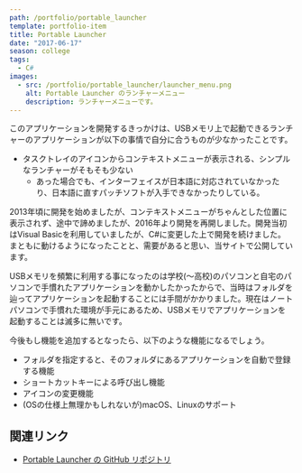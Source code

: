 ```yaml
---
path: /portfolio/portable_launcher
template: portfolio-item
title: Portable Launcher
date: "2017-06-17"
season: college
tags:
  - C#
images:
  - src: /portfolio/portable_launcher/launcher_menu.png
    alt: Portable Launcher のランチャーメニュー
    description: ランチャーメニューです。
---
```


このアプリケーションを開発するきっかけは、USBメモリ上で起動できるランチャーのアプリケーションが以下の事情で自分に合うものが少なかったことです。

- タスクトレイのアイコンからコンテキストメニューが表示される、シンプルなランチャーがそもそも少ない
    - あった場合でも、インターフェイスが日本語に対応されていなかったり、日本語に直すパッチソフトが入手できなかったりしている。

2013年頃に開発を始めましたが、コンテキストメニューがちゃんとした位置に表示されず、途中で諦めましたが、2016年より開発を再開しました。開発当初はVisual Basicを利用していましたが、C#に変更した上で開発を続けました。まともに動けるようになったことと、需要があると思い、当サイトで公開しています。

USBメモリを頻繁に利用する事になったのは学校(～高校)のパソコンと自宅のパソコンで手慣れたアプリケーションを動かしたかったからで、当時はフォルダを辿ってアプリケーションを起動することには手間がかかりました。現在はノートパソコンで手慣れた環境が手元にあるため、USBメモリでアプリケーションを起動することは滅多に無いです。

今後もし機能を追加するとなったら、以下のような機能になるでしょう。

- フォルダを指定すると、そのフォルダにあるアプリケーションを自動で登録する機能
- ショートカットキーによる呼び出し機能
- アイコンの変更機能
- (OSの仕様上無理かもしれないが)macOS、Linuxのサポート

## 関連リンク
- [Portable Launcher の GitHub リポジトリ](https://github.com/aokashi/PortableLauncher)
